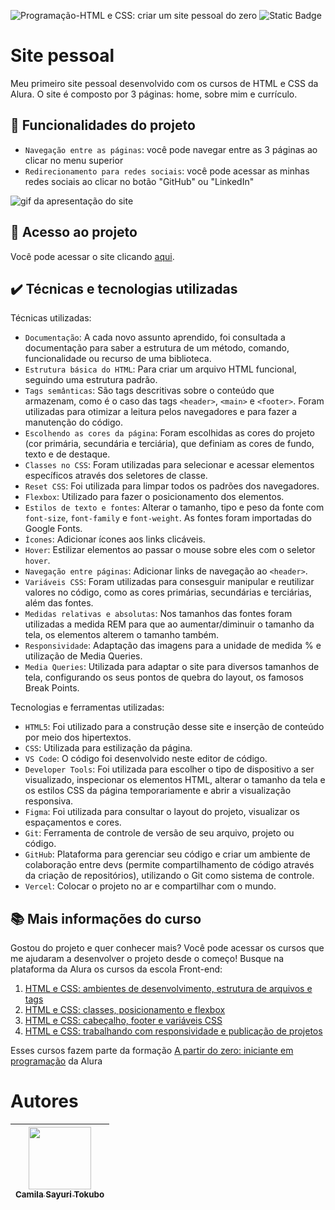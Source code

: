 ![Programação-HTML e CSS: criar um site pessoal do zero](https://github.com/CamilaSah/site-pessoal/assets/128820692/c322c74b-bc64-488a-9c89-4cbb95905efb)
![Static Badge](https://img.shields.io/badge/Status-Em%20Andamento-%2300DC96)


<h1> Site pessoal </h1>

Meu primeiro site pessoal desenvolvido com os cursos de HTML e CSS da Alura.
O site é composto por 3 páginas: home, sobre mim e currículo.

## :hammer: Funcionalidades do projeto

- `Navegação entre as páginas`: você pode navegar entre as 3 páginas ao clicar no menu superior
- `Redirecionamento para redes sociais`: você pode acessar as minhas redes sociais ao clicar no botão "GitHub" ou "LinkedIn"

![gif da apresentação do site](https://github.com/CamilaSah/site-pessoal/assets/128820692/79247daa-6012-4988-9973-73fcf231200a)


## 📁 Acesso ao projeto

Você pode acessar o site clicando [aqui](https://site-pessoal-sepia.vercel.app/index.html).

## ✔️ Técnicas e tecnologias utilizadas

Técnicas utilizadas:
- ``Documentação``: A cada novo assunto aprendido, foi consultada a documentação para saber a estrutura de um método, comando, funcionalidade ou recurso de uma biblioteca.
- ``Estrutura básica do HTML``: Para criar um arquivo HTML funcional, seguindo uma estrutura padrão.
- ``Tags semânticas``: São tags descritivas sobre o conteúdo que armazenam, como é o caso das tags ``<header>``, ``<main>`` e ``<footer>``. Foram utilizadas para otimizar a leitura pelos navegadores e para fazer a manutenção do código.
- ``Escolhendo as cores da página``: Foram escolhidas as cores do projeto (cor primária, secundária e terciária), que definiam as cores de fundo, texto e de destaque.
- ``Classes no CSS``: Foram utilizadas para selecionar e acessar elementos específicos através dos seletores de classe.
- ``Reset CSS``: Foi utilizada para limpar todos os padrões dos navegadores.
- ``Flexbox``: Utilizado para fazer o posicionamento dos elementos.
- ``Estilos de texto e fontes``: Alterar o tamanho, tipo e peso da fonte com ``font-size``, ``font-family`` e ``font-weight``. As fontes foram importadas do Google Fonts.
- ``Ícones``: Adicionar ícones aos links clicáveis.
- ``Hover``: Estilizar elementos ao passar o mouse sobre eles com o seletor ``hover``.
- ``Navegação entre páginas``: Adicionar links de navegação ao ``<header>``.
- ``Variáveis CSS``: Foram utilizadas para consesguir manipular e reutilizar valores no código, como as cores primárias, secundárias e terciárias, além das fontes.
- ``Medidas relativas e absolutas``: Nos tamanhos das fontes foram utilizadas a medida REM para que ao aumentar/diminuir o tamanho da tela, os elementos alterem o tamanho também.
- ``Responsividade``: Adaptação das imagens para a unidade de medida % e utilização de Media Queries.
- ``Media Queries``: Utilizada para adaptar o site para diversos tamanhos de tela, configurando os seus pontos de quebra do layout, os famosos Break Points.

Tecnologias e ferramentas utilizadas:
- ``HTML5``: Foi utilizado para a construção desse site e inserção de conteúdo por meio dos hipertextos.
- ``CSS``: Utilizada para estilização da página.
- ``VS Code``: O código foi desenvolvido neste editor de código.
- ``Developer Tools``: Foi utilizada para escolher o tipo de dispositivo a ser visualizado, inspecionar os elementos HTML, alterar o tamanho da tela e  os estilos CSS da página temporariamente e abrir a visualização responsiva.
- ``Figma``: Foi utilizada para consultar o layout do projeto, visualizar os espaçamentos e cores.
- ``Git``: Ferramenta de controle de versão de seu arquivo, projeto ou código. 
- ``GitHub``: Plataforma para gerenciar seu código e criar um ambiente de colaboração entre devs (permite compartilhamento de código através da criação de repositórios), utilizando o Git como sistema de controle.
- ``Vercel``: Colocar o projeto no ar e compartilhar com o mundo.

## 📚 Mais informações do curso

Gostou do projeto e quer conhecer mais? Você pode acessar os cursos que me ajudaram a desenvolver o projeto desde o começo! 
Busque na plataforma da Alura os cursos da escola Front-end:
1. [HTML e CSS: ambientes de desenvolvimento, estrutura de arquivos e tags](https://cursos.alura.com.br/course/html-css-ambiente-arquivos-tags)
2. [HTML e CSS: classes, posicionamento e flexbox](https://cursos.alura.com.br/course/html-css-classes-posicionamento-flexbox)
3. [HTML e CSS: cabeçalho, footer e variáveis CSS](https://cursos.alura.com.br/course/html-css-cabecalho-footer-variaveis-css)
4. [HTML e CSS: trabalhando com responsividade e publicação de projetos](https://cursos.alura.com.br/course/html-css-responsividade-publicacao-projetos)

Esses cursos fazem parte da formação [A partir do zero: iniciante em programação](https://cursos.alura.com.br/formacao-programacao) da Alura

# Autores

| <img src="https://github.com/CamilaSah/site-pessoal/assets/128820692/bed790ab-3722-4503-8fed-c786e774661b" width="100"><br>[<sub>Camila Sayuri Tokubo</sub>](https://www.linkedin.com/in/camila-tokubo/)|
| :---: |

